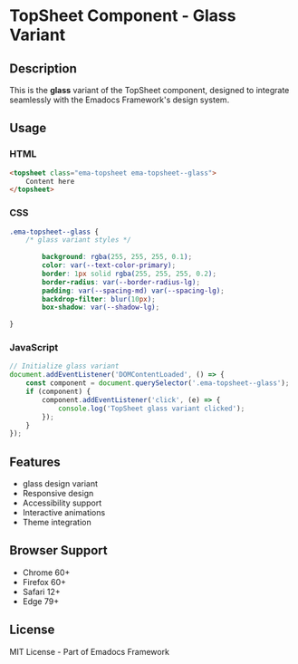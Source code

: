 # TopSheet Component - Glass Variant

## Description
This is the **glass** variant of the TopSheet component, designed to integrate seamlessly with the Emadocs Framework's design system.

## Usage

### HTML
```html
<topsheet class="ema-topsheet ema-topsheet--glass">
    Content here
</topsheet>
```

### CSS
```css
.ema-topsheet--glass {
    /* glass variant styles */
    
        background: rgba(255, 255, 255, 0.1);
        color: var(--text-color-primary);
        border: 1px solid rgba(255, 255, 255, 0.2);
        border-radius: var(--border-radius-lg);
        padding: var(--spacing-md) var(--spacing-lg);
        backdrop-filter: blur(10px);
        box-shadow: var(--shadow-lg);
    
}
```

### JavaScript
```javascript
// Initialize glass variant
document.addEventListener('DOMContentLoaded', () => {
    const component = document.querySelector('.ema-topsheet--glass');
    if (component) {
        component.addEventListener('click', (e) => {
            console.log('TopSheet glass variant clicked');
        });
    }
});
```

## Features
- glass design variant
- Responsive design
- Accessibility support
- Interactive animations
- Theme integration

## Browser Support
- Chrome 60+
- Firefox 60+
- Safari 12+
- Edge 79+

## License
MIT License - Part of Emadocs Framework
